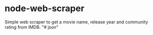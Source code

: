 node-web-scraper
================

Simple web scraper to get a movie name, release year and community rating from IMDB.
"# json" 

